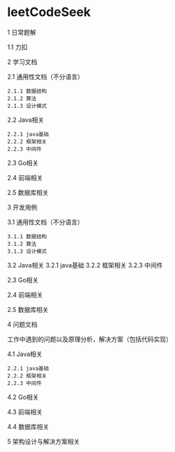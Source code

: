# leetCodeSeek

1 日常题解

  1.1 力扣
  
2 学习文档

  2.1 通用性文档（不分语言）
  
    2.1.1 数据结构
    2.1.2 算法
    2.1.3 设计模式
    
  2.2 Java相关
  
    2.2.1 java基础
    2.2.2 框架相关
    2.2.3 中间件
    
  2.3 Go相关
  
  2.4 前端相关
  
  2.5 数据库相关
  
3 开发用例

  3.1 通用性文档（不分语言）
  
    3.1.1 数据结构
    3.1.2 算法
    3.1.3 设计模式
    
  3.2 Java相关
    3.2.1 java基础
    3.2.2 框架相关
    3.2.3 中间件
    
  2.3 Go相关
  
  2.4 前端相关
  
  2.5 数据库相关

4 问题文档
  
  工作中遇到的问题以及原理分析，解决方案（包括代码实现）
  
  4.1 Java相关
  
    2.2.1 java基础
    2.2.2 框架相关
    2.2.3 中间件
    
  4.2 Go相关
  
  4.3 前端相关
  
  4.4 数据库相关
  
5 架构设计与解决方案相关

